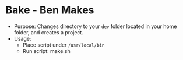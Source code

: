 # Bake - Ben Makes

- Purpose: Changes directory to your `dev` folder located in your home folder, and creates a project.
- Usage:
  - Place script under `/usr/local/bin`
  - Run script: make.sh
